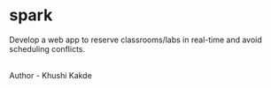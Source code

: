 # spark
Develop a web app to reserve classrooms/labs in real-time and avoid scheduling conflicts.


<br>
Author - Khushi Kakde